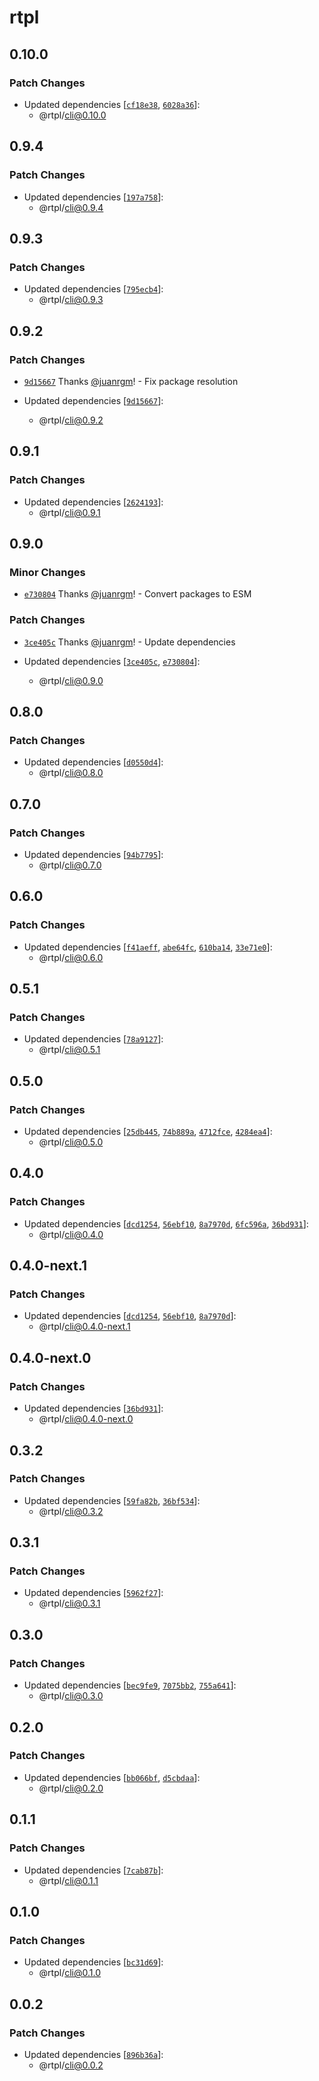 # rtpl

## 0.10.0

### Patch Changes

- Updated dependencies [[`cf18e38`](https://github.com/swordev/rtpl/commit/cf18e3828359c79566fe4ea164baaea9488265ac), [`6028a36`](https://github.com/swordev/rtpl/commit/6028a36417c4078db3fb6ec96c296a931a6d6a95)]:
  - @rtpl/cli@0.10.0

## 0.9.4

### Patch Changes

- Updated dependencies [[`197a758`](https://github.com/swordev/rtpl/commit/197a758a57b6a679be1e67b0be38a3eb0c04facd)]:
  - @rtpl/cli@0.9.4

## 0.9.3

### Patch Changes

- Updated dependencies [[`795ecb4`](https://github.com/swordev/rtpl/commit/795ecb4b27affdeae39a4f0e4d2d2ecdd8522348)]:
  - @rtpl/cli@0.9.3

## 0.9.2

### Patch Changes

- [`9d15667`](https://github.com/swordev/rtpl/commit/9d15667bb21dd5f3ad89b98100ccae7783d8478a) Thanks [@juanrgm](https://github.com/juanrgm)! - Fix package resolution

- Updated dependencies [[`9d15667`](https://github.com/swordev/rtpl/commit/9d15667bb21dd5f3ad89b98100ccae7783d8478a)]:
  - @rtpl/cli@0.9.2

## 0.9.1

### Patch Changes

- Updated dependencies [[`2624193`](https://github.com/swordev/rtpl/commit/2624193c0109ff0c17aec88167df3bb0ff8ed901)]:
  - @rtpl/cli@0.9.1

## 0.9.0

### Minor Changes

- [`e730804`](https://github.com/swordev/rtpl/commit/e73080464b0dcd5ca09aec0b34bd23c92c1d21a5) Thanks [@juanrgm](https://github.com/juanrgm)! - Convert packages to ESM

### Patch Changes

- [`3ce405c`](https://github.com/swordev/rtpl/commit/3ce405c18dafb1b8206bbbab68dbbd5cb6378218) Thanks [@juanrgm](https://github.com/juanrgm)! - Update dependencies

- Updated dependencies [[`3ce405c`](https://github.com/swordev/rtpl/commit/3ce405c18dafb1b8206bbbab68dbbd5cb6378218), [`e730804`](https://github.com/swordev/rtpl/commit/e73080464b0dcd5ca09aec0b34bd23c92c1d21a5)]:
  - @rtpl/cli@0.9.0

## 0.8.0

### Patch Changes

- Updated dependencies [[`d0550d4`](https://github.com/swordev/rtpl/commit/d0550d49d45b30c94eafb4ecf20ce94f1cc14681)]:
  - @rtpl/cli@0.8.0

## 0.7.0

### Patch Changes

- Updated dependencies [[`94b7795`](https://github.com/swordev/rtpl/commit/94b7795108d156f0873fc4b48d15a4b4965eda1b)]:
  - @rtpl/cli@0.7.0

## 0.6.0

### Patch Changes

- Updated dependencies [[`f41aeff`](https://github.com/swordev/rtpl/commit/f41aeffb948b17cff3772dc531e726e60cfff823), [`abe64fc`](https://github.com/swordev/rtpl/commit/abe64fcaab3558a076e0053d4c6cb57cd67fc21f), [`610ba14`](https://github.com/swordev/rtpl/commit/610ba146cb9934c2633772f6cc9a73f53073bd2e), [`33e71e0`](https://github.com/swordev/rtpl/commit/33e71e07807ec161dd61b6f745741acd50107f52)]:
  - @rtpl/cli@0.6.0

## 0.5.1

### Patch Changes

- Updated dependencies [[`78a9127`](https://github.com/swordev/rtpl/commit/78a91275a25ae248b8dff21b80650389dd608f99)]:
  - @rtpl/cli@0.5.1

## 0.5.0

### Patch Changes

- Updated dependencies [[`25db445`](https://github.com/swordev/rtpl/commit/25db445d648dd0a946733e8276ca93614e3e52c9), [`74b889a`](https://github.com/swordev/rtpl/commit/74b889aa1b93fb6a27dac2547f7ab670a9969824), [`4712fce`](https://github.com/swordev/rtpl/commit/4712fcea2e8d8e5711646256903ac539374c7a0c), [`4284ea4`](https://github.com/swordev/rtpl/commit/4284ea40bfe5e8c005372f6c5c2c653fcf526bb3)]:
  - @rtpl/cli@0.5.0

## 0.4.0

### Patch Changes

- Updated dependencies [[`dcd1254`](https://github.com/swordev/rtpl/commit/dcd1254f01072914a85aa8bf0891479ee772b8b7), [`56ebf10`](https://github.com/swordev/rtpl/commit/56ebf106ebdcd9bd6861e1796e38e93a6860d3c0), [`8a7970d`](https://github.com/swordev/rtpl/commit/8a7970d2289d2d19ec1c7201ba132d15bbab7392), [`6fc596a`](https://github.com/swordev/rtpl/commit/6fc596a71e5c1a18257b98059e634c7defed5ee5), [`36bd931`](https://github.com/swordev/rtpl/commit/36bd9314b44fcda483273196ca54ca8d708dbd3f)]:
  - @rtpl/cli@0.4.0

## 0.4.0-next.1

### Patch Changes

- Updated dependencies [[`dcd1254`](https://github.com/swordev/rtpl/commit/dcd1254f01072914a85aa8bf0891479ee772b8b7), [`56ebf10`](https://github.com/swordev/rtpl/commit/56ebf106ebdcd9bd6861e1796e38e93a6860d3c0), [`8a7970d`](https://github.com/swordev/rtpl/commit/8a7970d2289d2d19ec1c7201ba132d15bbab7392)]:
  - @rtpl/cli@0.4.0-next.1

## 0.4.0-next.0

### Patch Changes

- Updated dependencies [[`36bd931`](https://github.com/swordev/rtpl/commit/36bd9314b44fcda483273196ca54ca8d708dbd3f)]:
  - @rtpl/cli@0.4.0-next.0

## 0.3.2

### Patch Changes

- Updated dependencies [[`59fa82b`](https://github.com/swordev/rtpl/commit/59fa82bfc791321dbd09c4dea48117187502a019), [`36bf534`](https://github.com/swordev/rtpl/commit/36bf534c31572d6e358b9c7f7e0f0e59f305c638)]:
  - @rtpl/cli@0.3.2

## 0.3.1

### Patch Changes

- Updated dependencies [[`5962f27`](https://github.com/swordev/rtpl/commit/5962f273a268439dfcf956fdc1581d07366e7b13)]:
  - @rtpl/cli@0.3.1

## 0.3.0

### Patch Changes

- Updated dependencies [[`bec9fe9`](https://github.com/swordev/rtpl/commit/bec9fe93a7dcb80e9bc0af6923df2c465acac79f), [`7075bb2`](https://github.com/swordev/rtpl/commit/7075bb27af0c7b05d3a4369f58c4bfc891d8182b), [`755a641`](https://github.com/swordev/rtpl/commit/755a641bc7e5927792706fe0d1010afbf953139d)]:
  - @rtpl/cli@0.3.0

## 0.2.0

### Patch Changes

- Updated dependencies [[`bb066bf`](https://github.com/swordev/rtpl/commit/bb066bfb56ffbbbadf77121e00ebcdd8b2599fd4), [`d5cbdaa`](https://github.com/swordev/rtpl/commit/d5cbdaa9a39b1c3d3bc668137e7b7f09069ff178)]:
  - @rtpl/cli@0.2.0

## 0.1.1

### Patch Changes

- Updated dependencies [[`7cab87b`](https://github.com/swordev/rtpl/commit/7cab87bf7a11395eb13a83fa042d2d4b363c798b)]:
  - @rtpl/cli@0.1.1

## 0.1.0

### Patch Changes

- Updated dependencies [[`bc31d69`](https://github.com/swordev/rtpl/commit/bc31d69303a14fb767777d3403a2ee5c364069de)]:
  - @rtpl/cli@0.1.0

## 0.0.2

### Patch Changes

- Updated dependencies [[`896b36a`](https://github.com/swordev/rtpl/commit/896b36a5eeeee48086ad73796632c2f36d91a571)]:
  - @rtpl/cli@0.0.2
